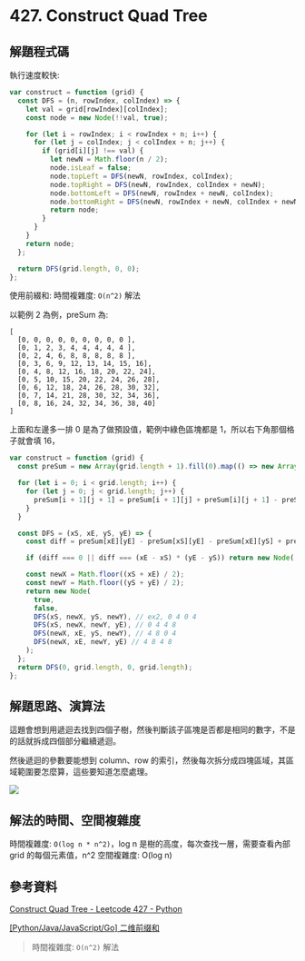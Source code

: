# 427. Construct Quad Tree

## 解題程式碼

執行速度較快:

```javascript
var construct = function (grid) {
  const DFS = (n, rowIndex, colIndex) => {
    let val = grid[rowIndex][colIndex];
    const node = new Node(!!val, true);

    for (let i = rowIndex; i < rowIndex + n; i++) {
      for (let j = colIndex; j < colIndex + n; j++) {
        if (grid[i][j] !== val) {
          let newN = Math.floor(n / 2);
          node.isLeaf = false;
          node.topLeft = DFS(newN, rowIndex, colIndex);
          node.topRight = DFS(newN, rowIndex, colIndex + newN);
          node.bottomLeft = DFS(newN, rowIndex + newN, colIndex);
          node.bottomRight = DFS(newN, rowIndex + newN, colIndex + newN);
          return node;
        }
      }
    }
    return node;
  };

  return DFS(grid.length, 0, 0);
};
```

使用前綴和: 時間複雜度: `O(n^2)` 解法

以範例 2 為例，preSum 為:

```
[
  [0, 0, 0, 0, 0, 0, 0, 0, 0 ],
  [0, 1, 2, 3, 4, 4, 4, 4, 4 ],
  [0, 2, 4, 6, 8, 8, 8, 8, 8 ],
  [0, 3, 6, 9, 12, 13, 14, 15, 16],
  [0, 4, 8, 12, 16, 18, 20, 22, 24],
  [0, 5, 10, 15, 20, 22, 24, 26, 28],
  [0, 6, 12, 18, 24, 26, 28, 30, 32],
  [0, 7, 14, 21, 28, 30, 32, 34, 36],
  [0, 8, 16, 24, 32, 34, 36, 38, 40]
]
```

上面和左邊多一排 0 是為了做預設值，範例中綠色區塊都是 1，所以右下角那個格子就會填 16，

```javascript
var construct = function (grid) {
  const preSum = new Array(grid.length + 1).fill(0).map(() => new Array(grid.length + 1).fill(0));

  for (let i = 0; i < grid.length; i++) {
    for (let j = 0; j < grid.length; j++) {
      preSum[i + 1][j + 1] = preSum[i + 1][j] + preSum[i][j + 1] - preSum[i][j] + grid[i][j];
    }
  }

  const DFS = (xS, xE, yS, yE) => {
    const diff = preSum[xE][yE] - preSum[xS][yE] - preSum[xE][yS] + preSum[xS][yS];

    if (diff === 0 || diff === (xE - xS) * (yE - yS)) return new Node(!!diff, true);

    const newX = Math.floor((xS + xE) / 2);
    const newY = Math.floor((yS + yE) / 2);
    return new Node(
      true,
      false,
      DFS(xS, newX, yS, newY), // ex2, 0 4 0 4
      DFS(xS, newX, newY, yE), // 0 4 4 8
      DFS(newX, xE, yS, newY), // 4 8 0 4
      DFS(newX, xE, newY, yE) // 4 8 4 8
    );
  };
  return DFS(0, grid.length, 0, grid.length);
};
```

## 解題思路、演算法

這題會想到用遞迴去找到四個子樹，然後判斷該子區塊是否都是相同的數字，不是的話就拆成四個部分繼續遞迴。

然後遞迴的參數要能想到 column、row 的索引，然後每次拆分成四塊區域，其區域範圍要怎麼算，這些要知道怎麼處理。

![](https://upload.cc/i1/2024/04/27/Ii57Dx.png)

## 解法的時間、空間複雜度

時間複雜度: `O(log n * n^2)`，log n 是樹的高度，每次查找一層，需要查看內部 grid 的每個元素值，n^2
空間複雜度: O(log n)

## 參考資料

[Construct Quad Tree - Leetcode 427 - Python](https://youtu.be/UQ-1sBMV0v4)

[[Python/Java/JavaScript/Go] 二维前缀和](https://leetcode.cn/problems/construct-quad-tree/solutions/1456880/python-by-himymben-ld18)

> 時間複雜度: `O(n^2)` 解法
